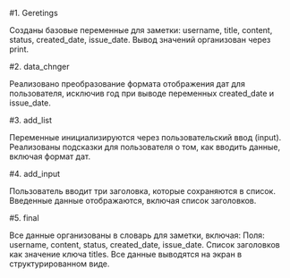 #1. Geretings

Созданы базовые переменные для заметки: username, title, content, status, created_date, issue_date.
Вывод значений организован через print.

#2. data_chnger

Реализовано преобразование формата отображения дат для пользователя, исключив год при выводе переменных created_date и issue_date.


#3. add_list

Переменные инициализируются через пользовательский ввод (input).
Реализованы подсказки для пользователя о том, как вводить данные, включая формат дат.

#4. add_input

Пользователь вводит три заголовка, которые сохраняются в список.
Введенные данные отображаются, включая список заголовков.

#5. final

Все данные организованы в словарь для заметки, включая:
Поля: username, content, status, created_date, issue_date.
Список заголовков как значение ключа titles.
Все данные выводятся на экран в структурированном виде.

